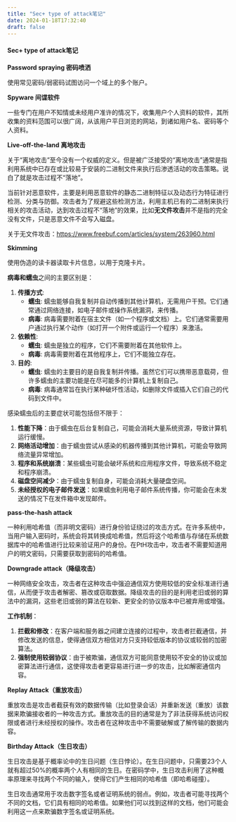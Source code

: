 ```yaml
---
title: "Sec+ type of attack笔记"
date: 2024-01-18T17:32:40
draft: false
---
```


#### Sec+ type of attack笔记

**Password spraying 密码喷洒**

使用常见密码/弱密码试图访问一个域上的多个账户。



**Spyware 间谍软件**

一些专门在用户不知情或未经用户准许的情况下，收集用户个人资料的软件，其所收集的资料范围可以很广阔，从该用户平日浏览的网站，到诸如用户名、密码等个人资料。



**Live-off-the-land 离地攻击**

关于“离地攻击”至今没有一个权威的定义。但是被广泛接受的“离地攻击”通常是指利用系统中已存在或比较易于安装的二进制文件来执行后渗透活动的攻击策略。说白了就是攻击过程不“落地”。

当前针对恶意软件，主要是利用恶意软件的静态二进制特征以及动态行为特征进行检测、分类与防御。攻击者为了规避这些检测方法，利用主机已有的二进制来执行相关的攻击活动，达到攻击过程不“落地”的效果，比如**无文件攻击**并不是指的完全没有文件，只是恶意文件不会写入磁盘。

关于无文件攻击：https://www.freebuf.com/articles/system/263960.html



**Skimming**

使用伪造的读卡器读取卡片信息，以用于克隆卡片。



**病毒和蠕虫**之间的主要区别是：

1. **传播方式**:
   - **蠕虫**: 蠕虫能够自我复制并自动传播到其他计算机，无需用户干预。它们通常通过网络连接，如电子邮件或操作系统漏洞，来传播。
   - **病毒**: 病毒需要附着在宿主文件（如一个程序或文档）上。它们通常需要用户通过执行某个动作（如打开一个附件或运行一个程序）来激活。
2. **依赖性**:
   - **蠕虫**: 蠕虫是独立的程序，它们不需要附着在其他软件上。
   - **病毒**: 病毒需要附着在其他程序上，它们不能独立存在。
3. **目的**:
   - **蠕虫**: 蠕虫的主要目的是自我复制并传播。虽然它们可以携带恶意载荷，但许多蠕虫的主要功能是在尽可能多的计算机上复制自己。
   - **病毒**: 病毒通常旨在执行某种破坏性活动，如删除文件或插入它们自己的代码到文件中。



感染蠕虫后的主要症状可能包括但不限于：

1. **性能下降**：由于蠕虫在后台复制自己，可能会消耗大量系统资源，导致计算机运行缓慢。
2. **网络活动增加**：由于蠕虫尝试从感染的机器传播到其他计算机，可能会导致网络流量异常增加。
3. **程序和系统崩溃**：某些蠕虫可能会破坏系统和应用程序文件，导致系统不稳定和程序崩溃。
4. **磁盘空间减少**：由于蠕虫复制自身，可能会消耗大量硬盘空间。
5. **未经授权的电子邮件发送**：如果蠕虫利用电子邮件系统传播，你可能会在未发送的情况下在发件箱中发现邮件。



**pass-the-hash attack** 

一种利用哈希值（而非明文密码）进行身份验证绕过的攻击方式。在许多系统中，当用户输入密码时，系统会将其转换成哈希值，然后将这个哈希值与存储在系统数据库中的哈希值进行比较来验证用户的身份。在PtH攻击中，攻击者不需要知道用户的明文密码，只需要获取到密码的哈希值。



**Downgrade  attack（降级攻击）**

一种网络安全攻击，攻击者在这种攻击中强迫通信双方使用较低的安全标准进行通信，从而便于攻击者解密、篡改或窃取数据。降级攻击的目的是利用老旧或弱的算法中的漏洞，这些老旧或弱的算法在较新、更安全的协议版本中已被弃用或增强。



**工作机制**：

1. **拦截和修改**：在客户端和服务器之间建立连接的过程中，攻击者拦截通信，并修改发送的信息，使得通信双方相信对方只支持较低版本的协议或较弱的加密算法。
2. **强制使用较弱协议**：由于被欺骗，通信双方可能同意使用较不安全的协议或加密算法进行通信，这使得攻击者更容易进行进一步的攻击，比如解密通信内容。



**Replay Attack（重放攻击）**

重放攻击是攻击者截获有效的数据传输（比如登录会话）并重新发送（重放）该数据来欺骗接收者的一种攻击方式。重放攻击的目的通常是为了非法获得系统访问权限或者进行未经授权的操作。攻击者在这种攻击中不需要破解或了解传输的数据内容。



**Birthday Attack（生日攻击）**

生日攻击是基于概率论中的生日问题（生日悖论）。在生日问题中，只需要23个人就有超过50%的概率两个人有相同的生日。在密码学中，生日攻击利用了这种概率原理来寻找两个不同的输入，使得它们产生相同的哈希值（即哈希碰撞）。

生日攻击通常用于攻击数字签名或者证明系统的弱点。例如，攻击者可能寻找两个不同的文档，它们具有相同的哈希值。如果他们可以找到这样的文档，他们可能会利用这一点来欺骗数字签名或证明系统。